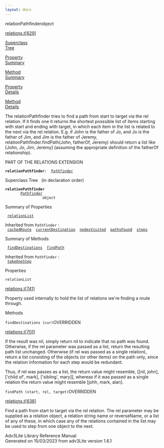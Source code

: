 ```yaml
---
layout: docs
---
```

<span class="title">relationPathfinder</span><span class="type">object</span>

[relations.t](../file/relations.t.html)\[[629](../source/relations.t.html#629)\]

[Superclass  
Tree](#_SuperClassTree_)

[Property  
Summary](#_PropSummary_)

[Method  
Summary](#_MethodSummary_)

[Property  
Details](#_Properties_)

[Method  
Details](#_Methods_)

<div class="fdesc">

The relationPathfinder tries to find a path from start to target via the
rel relation. If it finds one it returns the shortest posssible list of
items starting with start and ending with target, in which each item in
the list is related to the next via the rel relation. E.g. if John is
the father of Jo, and Jo is the father of Jim, and Jim is the father of
Jeremy, relationPathfinder.findPath(John, fatherOf, Jeremy) should
return a list like \[John, Jo, Jim, Jeremy\] (assuming the appropriate
definition of the fatherOf relationship).

PART OF THE RELATIONS EXTENSION

**`relationPathfinder`**` :   `[`Pathfinder`](../object/Pathfinder.html)

</div>

<span id="_SuperClassTree_"></span>

<div class="mjhd">

<span class="hdln">Superclass Tree</span>   (in declaration order)

</div>

**`relationPathfinder`**  
`         `[`Pathfinder`](../object/Pathfinder.html)  
`                 object`  
<span id="_PropSummary_"></span>

<div class="mjhd">

<span class="hdln">Summary of Properties</span>  

</div>

` `[`relationList`](#relationList)`  `

Inherited from `Pathfinder` :  
` `[`cachedRoute`](../object/Pathfinder.html#cachedRoute)`  `[`currentDestination`](../object/Pathfinder.html#currentDestination)`  `[`nodesVisited`](../object/Pathfinder.html#nodesVisited)`  `[`pathsFound`](../object/Pathfinder.html#pathsFound)`  `[`steps`](../object/Pathfinder.html#steps)`  `

<span id="_MethodSummary_"></span>

<div class="mjhd">

<span class="hdln">Summary of Methods</span>  

</div>

` `[`findDestinations`](#findDestinations)`  `[`findPath`](#findPath)`  `

Inherited from `Pathfinder` :  
` `[`takeOneStep`](../object/Pathfinder.html#takeOneStep)`  `

<span id="_Properties_"></span>

<div class="mjhd">

<span class="hdln">Properties</span>  

</div>

<span id="relationList"></span>

`relationList`

[relations.t](../file/relations.t.html)\[[741](../source/relations.t.html#741)\]

<div class="desc">

Property used internally to hold the list of relations we're finding a
route through.

</div>

<span id="_Methods_"></span>

<div class="mjhd">

<span class="hdln">Methods</span>  

</div>

<span id="findDestinations"></span>

`findDestinations (cur)`<span class="rem">OVERRIDDEN</span>

[relations.t](../file/relations.t.html)\[[701](../source/relations.t.html#701)\]

<div class="desc">

If the result was nil, simply return nil to indicate that no path was
found. Otherwise, if the rel parameter was passed as a list, return the
resulting path list unchanged. Otherwise (if rel was passed as a single
relation), return a list consisting of the objects (or other items) on
the path only, since the relation information for each step would be
redundant.

Thus, if rel was passes as a list, the return value might resemble,
\[\[nil, john\], \['child of', mark\], \['sibling', mary\]\], whereas if
it was passed as a single relation the return value might resemble
\[johh, mark, alan\].

</div>

<span id="findPath"></span>

`findPath (start, rel, target)`<span class="rem">OVERRIDDEN</span>

[relations.t](../file/relations.t.html)\[[638](../source/relations.t.html#638)\]

<div class="desc">

Find a path from start to target via the rel relation. The rel parameter
may be supplied as a relation object, a relation string name or
reverseName, or a list of any of these, in which case any of the
relations contained in the list may be used to step from one object to
the next.

</div>

<div class="ftr">

Adv3Lite Library Reference Manual  
Generated on 15/03/2023 from adv3Lite version 1.6.1

</div>
